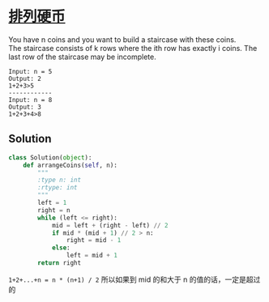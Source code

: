 # [排列硬币](https://leetcode.cn/problems/arranging-coins/)

You have n coins and you want to build a staircase with these coins.   
The staircase consists of k rows where the ith row has exactly i coins. The last row of the staircase may be incomplete.

```
Input: n = 5
Output: 2
1+2+3>5
------------
Input: n = 8
Output: 3
1+2+3+4>8
```

## Solution
```Python
class Solution(object):
    def arrangeCoins(self, n):
        """
        :type n: int
        :rtype: int
        """
        left = 1
        right = n 
        while (left <= right):
            mid = left + (right - left) // 2
            if mid * (mid + 1) // 2 > n:
                right = mid - 1
            else:
                left = mid + 1
        return right
```

```1+2+...+n = n * (n+1) / 2``` 所以如果到 mid 的和大于 n 的值的话，一定是超过的 
